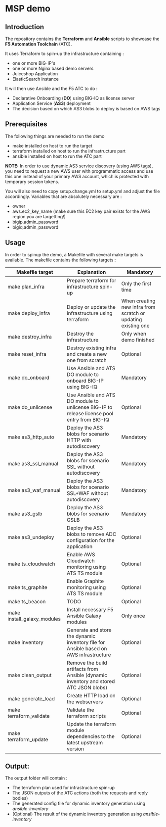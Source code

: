 # MSP demo

## Introduction

The repository contains the **Terraform** and **Ansible** scripts to showcase the **F5 Automation Toolchain** (ATC).

It uses Terraform to spin-up the infrastructure containing :
 - one or more BIG-IP's
 - one or more Nginx based demo servers
 - Juiceshop Application
 - ElasticSearch instance

It will then use Ansible and the F5 ATC to do :
 - Declarative Onboarding (**DO**) using BIG-IQ as license server
 - Application Service (**AS3**) deployment
 - The decision based on which AS3 blobs to deploy is based on AWS tags

## Prerequisites

The following things are needed to run the demo
 - make installed on host to run the target
 - terraform installed on host to run the infrastructure part
 - ansible installed on host to run the ATC part


**NOTE:** In order to use dynamic AS3 service discovery (using AWS tags), you need to request a new AWS user with programmatic access and use this one instead of your primary AWS account, which is protected with temporary session tokens.

You will also need to copy setup.change.yml to setup.yml and adjust the file accordingly. Variables that are absolutely necessary are :
 - owner
 - aws.ec2_key_name (make sure this EC2 key pair exists for the AWS region you are targetting!)
 - bigip.admin_password
 - bigiq.admin_password


## Usage

In order to spinup the demo, a Makefile with several make targets is available. The makefile contains the following targets :

| Makefile target | Explanation | Mandatory |
|-----------------|-------------|-----------|
| make plan_infra | Prepare terraform for infrastructure spin-up | Only the first time |
| make deploy_infra | Deploy or update the infrastructure using terraform | When creating new infra from scratch or updating existing one |
| make destroy_infra | Destroy the infrastructure | Only when demo finished |
| make reset_infra | Destroy existing infra and create a new one from scratch | Optional |
| make do_onboard | Use Ansible and ATS DO module to onboard BIG-IP using BIG-IQ | Mandatory |
| make do_unlicense | Use Ansible and ATS DO module to unlicense BIG-IP to release license pool entry from BIG-IQ  | Optional |
| make as3_http_auto | Deploy the AS3 blobs for scenario HTTP with autodiscovery | Mandatory |
| make as3_ssl_manual | Deploy the AS3 blobs for scenario SSL without autodiscovery | Mandatory |
| make as3_waf_manual | Deploy the AS3 blobs for scenario SSL+WAF without autodiscovery | Mandatory |
| make as3_gslb | Deploy the AS3 blobs for scenario GSLB | Mandatory |
| make as3_undeploy | Deploy the AS3 blobs to remove ADC configuration for the application | Optional |
| make ts_cloudwatch | Enable AWS Cloudwatch monitoring using ATS TS module | Optional |
| make ts_graphite | Enable Graphite monitoring using ATS TS module | Optional |
| make ts_beacon | TODO | Optional |
| make install_galaxy_modules | Install necessary F5 Ansible Galaxy modules | Only once |
| make inventory | Generate and store the dynamic inventory file for Ansible based on AWS infrastructure | Optional |
| make clean_output | Remove the build artifacts from Ansible (dynamic inventory and stored ATC JSON blobs) | Optional |
| make generate_load | Create HTTP load on the webservers | Optional |
| make terraform_validate | Validate the terraform scripts | Optional |
| make terraform_update | Update the terraform module dependencies to the latest upstream version | Optional |

## Output:

The output folder will contain :
 - The terraform plan used for infrastructure spin-up
 - The JSON outputs of the ATC actions (both the requests and reply bodies)
 - The generated config file for dynamic inventory generation using *ansible-inventory*
 - (Optional) The result of the dynamic inventory generation using *ansible-inventory*

